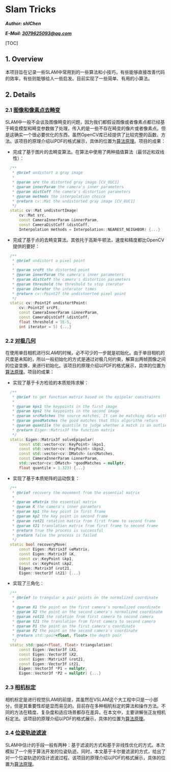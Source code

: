 # Slam Tricks

*__Author: shlChen__*

***E-Mail: 3079625093@qq.com***

[TOC]

## 1. Overview

本项目旨在记录一些SLAM中常用到的一些算法和小技巧，有些能够直接改善代码的效率，有些则能够给人一些启发。目前实现了一些简单、有用的小算法。

## 2. Details

### 2.1 [图像和像素点去畸变](./st1-undistort/) 

SLAM中一般不会谈及图像畸变的问题，因为我们都假设图像或者像素点都已经基于畸变模型和畸变参数做了处理，传入的是一些不存在畸变的像片或者像素点。但是这确实一个很必要优化的东西，虽然OpenCV库已经提供了比较完整的函数、方法。该项目的原理介绍以PDF的格式展示，具体的位置为[算法原理](./st1-undistort/docs/undistort.pdf)。项目的成果：

+ 完成了基于图片的去畸变算法。在算法中使用了两种插值算法（最邻近和双线性）：

```cpp
  /**
   * @brief undistort a gray image
   *
   * @param src the distorted gray image [CV_8UC1]
   * @param innerParam the camera's inner parameters
   * @param distCoff the camera's distortion parameters
   * @param methods the interpolation choice
   * @return cv::Mat the undistorted gray image [CV_8UC1]
   */
  static cv::Mat undistortImage(
      cv::Mat src,
      const CameraInnerParam &innerParam,
      const CameraDistCoff &distCoff,
      Interpolation methods = Interpolation::NEAREST_NEIGHBOR) {...}
```



+ 完成了基于点的去畸变算法。其依托于高斯牛顿法，速度和精度都比OpenCV提供的要好：

```cpp
  /**
   * @brief undistort a pixel point
   *
   * @param srcPt the distorted point
   * @param innerParam the camera's inner parameters
   * @param distCoff the camera's distortion parameters
   * @param threshold the threshold to stop iterator
   * @param iterator the interator times
   * @return cv::Point2f the undistoerted pixel point
   */
  static cv::Point2f undistortPoint(
      cv::Point2f srcPt,
      const CameraInnerParam &innerParam,
      const CameraDistCoff &distCoff,
      float threshold = 1E-5,
      int iterator = 5) {...}
```

### 2.2 [对极几何](./st2-epipolar)

在使用单目相机进行$SLAM$的时候，必不可少的一步就是初始化。由于单目相机的尺度是未知的，所以一般初始化的方式是通过对极几何约束，解算出两帧图像之间的位姿变换，来进行初始化。该项目的原理介绍以PDF的格式展示，具体的位置为[算法原理](./st2-epipolar/docs/epipolar.pdf)。项目的成果：

+ 实现了基于卡方检验的本质矩阵求解：

```cpp
  /**
   * @brief to get function matrix based on the epipolar constraints
   *
   * @param kps1 the keypoints in the first image
   * @param kps2 the keypoints in the second image
   * @param srcMatches the source matches, It can be matching data without preprocessing
   * @param goodMatches the good matches that this algorithm return
   * @param quantile the quantile to judge whether a match is an outlier
   * @return Eigen::Matrix3f the function matrix
   */
  static Eigen::Matrix3f solveEpipolar(
      const std::vector<cv::KeyPoint> &kps1,
      const std::vector<cv::KeyPoint> &kps2,
      const std::vector<cv::DMatch> &srcMatches,
      const CameraInnerParam &innerParam,
      std::vector<cv::DMatch> *goodMatches = nullptr,
      float quantile = 1.323) {...}
```



+ 实现了基于本质矩阵的运动恢复：

```cpp
  /**
   * @brief recovery the movement from the essential matrix
   *
   * @param eMatrix the essential matrix
   * @param K the camera's inner paramters
   * @param kp1 the key point in first frame
   * @param kp2 the key point in second frame
   * @param rot21 rotation matrix from first frame to second frame
   * @param t21 translation matrix from first frame to second frame
   * @return true the process is successful
   * @return false the process is failed
   */
  static bool recoveryMove(
      const Eigen::Matrix3f &eMatrix,
      const Eigen::Matrix3f &K,
      const cv::KeyPoint &kp1,
      const cv::KeyPoint &kp2,
      Eigen::Matrix3f &rot21,
      Eigen::Vector3f &t21) {...}
```



+ 实现了三角化：

```cpp
  /**
   * @brief to trangular a pair points on the normalized coordinate
   *
   * @param X1 the point on the first camera's normalized coordinate
   * @param X2 the point on the second camera's normalized coordinate
   * @param rot21 the rotation from first camera to second camera
   * @param t21 the translation from first camera to second camera
   * @param P1 the point on the first camera's coordinate
   * @param P2 the point on the second camera's coordinate
   * @return std::pair<float, float> the depth pair
   */
  static std::pair<float, float> triangulation(
      const Eigen::Vector3f &X1,
      const Eigen::Vector3f &X2,
      const Eigen::Matrix3f &rot21,
      const Eigen::Vector3f &t21,
      Eigen::Vector3f *P1 = nullptr,
      Eigen::Vector3f *P2 = nullptr) {...}
```

### 2.3 [相机标定](./st3-calibration)

相机标定是进行视觉SLAM的前提，其虽然在VSLAM这个大工程中只是一小部分，但是其重要性却是显而易见的。目前存在多种相机标定的算法和操作方法。不同的方法在精度、复杂度和适应场景都存在差异。在本文中，主要讲解张正友相机标定法。该项目的原理介绍以PDF的格式展示，具体的位置为[算法原理](./st3-calibration/docs/calibration.pdf)。

### 2.4 [位姿轨迹滤波](./st4-kalman)

SLAM中估计的手段一般有两种：基于滤波的方式和基于非线性优化的方式。本次模拟了一个用于算法开发的位姿轨迹。同时，本文基于卡尔曼滤波的方式，给出了对一个位姿轨迹的估计滤波过程。该项目的原理介绍以PDF的格式展示，具体的位置为[算法原理](./st4-kalman/docs/kalman.pdf)。

